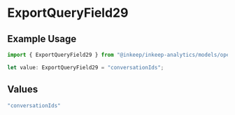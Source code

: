 # ExportQueryField29

## Example Usage

```typescript
import { ExportQueryField29 } from "@inkeep/inkeep-analytics/models/operations";

let value: ExportQueryField29 = "conversationIds";
```

## Values

```typescript
"conversationIds"
```